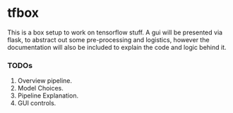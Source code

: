 # tfbox
This is a box setup to work on tensorflow stuff. A gui will be presented via flask, to abstract out some pre-processing and logistics, however the documentation will also be included to explain the code and logic behind it.

### TODOs
1. Overview pipeline.
2. Model Choices.
3. Pipeline Explanation.
4. GUI controls.

